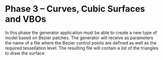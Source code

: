# Phase 3 – Curves, Cubic Surfaces and VBOs
In this phase the generator application must be able to create a new type of model based on Bezier patches. The generator will receive as parameters the name of a file where the Bezier control points are defined as well as the required tessellation level. The resulting file will contain a list of the triangles to draw the surface